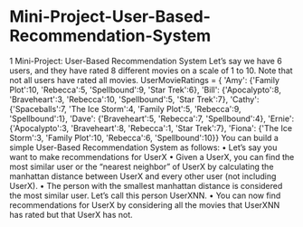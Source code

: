 # Mini-Project-User-Based-Recommendation-System
1 Mini-Project: User-Based Recommendation System Let’s say we have 6 users, and they have rated 8 different movies on a scale of 1 to 10. Note that not all users have rated all movies. UserMovieRatings = { 'Amy': {'Family Plot':10, 'Rebecca':5, 'Spellbound':9, 'Star Trek':6}, 'Bill': {'Apocalypto':8, 'Braveheart':3, 'Rebecca':10, 'Spellbound':5, 'Star Trek':7}, 'Cathy': {'Spaceballs':7, 'The Ice Storm':4, 'Family Plot':5, 'Rebecca':9, 'Spellbound':1}, 'Dave': {'Braveheart':5, 'Rebecca':7, 'Spellbound':4}, 'Ernie': {'Apocalypto':3, 'Braveheart':8, 'Rebecca':1, 'Star Trek':7}, 'Fiona': {'The Ice Storm':3, 'Family Plot':10, 'Rebecca':6, 'Spellbound':10}} You can build a simple User-Based Recommendation System as follows: • Let’s say you want to make recommendations for UserX • Given a UserX, you can find the most similar user or the “nearest neighbor” of UserX by calculating the manhattan distance between UserX and every other user (not including UserX). • The person with the smallest manhattan distance is considered the most similar user. Let’s call this person UserXNN. • You can now find recommendations for UserX by considering all the movies that UserXNN has rated but that UserX has not.
